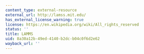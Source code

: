 ```yaml
---
content_type: external-resource
external_url: http://lamss.mit.edu/
has_external_license_warning: true
license: https://en.wikipedia.org/wiki/All_rights_reserved
status: ''
title: LAMMS
uid: 8a30a12b-49ed-4140-b2dc-b04c0f6d2e62
wayback_url: ''
---
```

